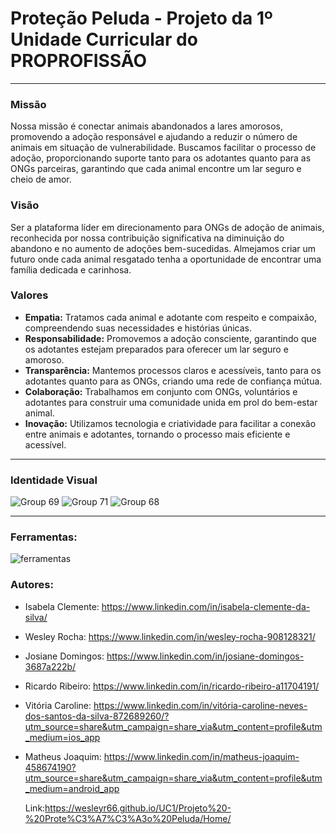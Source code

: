 # Proteção Peluda - Projeto da 1º Unidade Curricular do PROPROFISSÃO
---
### **Missão**

Nossa missão é conectar animais abandonados a lares amorosos, promovendo a adoção responsável e ajudando a reduzir o número de animais em situação de vulnerabilidade. Buscamos facilitar o processo de adoção, proporcionando suporte tanto para os adotantes quanto para as ONGs parceiras, garantindo que cada animal encontre um lar seguro e cheio de amor.

### **Visão**

Ser a plataforma líder em direcionamento para ONGs de adoção de animais, reconhecida por nossa contribuição significativa na diminuição do abandono e no aumento de adoções bem-sucedidas. Almejamos criar um futuro onde cada animal resgatado tenha a oportunidade de encontrar uma família dedicada e carinhosa.

### **Valores**

- **Empatia:** Tratamos cada animal e adotante com respeito e compaixão, compreendendo suas necessidades e histórias únicas.
- **Responsabilidade:** Promovemos a adoção consciente, garantindo que os adotantes estejam preparados para oferecer um lar seguro e amoroso.
- **Transparência:** Mantemos processos claros e acessíveis, tanto para os adotantes quanto para as ONGs, criando uma rede de confiança mútua.
- **Colaboração:** Trabalhamos em conjunto com ONGs, voluntários e adotantes para construir uma comunidade unida em prol do bem-estar animal.
- **Inovação:** Utilizamos tecnologia e criatividade para facilitar a conexão entre animais e adotantes, tornando o processo mais eficiente e acessível.
 
---
### **Identidade Visual** 
![Group 69](https://github.com/user-attachments/assets/258a3550-77f5-495b-977a-5422dce8ba4b)
![Group 71](https://github.com/user-attachments/assets/19d694f1-41ca-4c7d-8be2-b461d5904969)
![Group 68](https://github.com/user-attachments/assets/ef04908e-66f9-4a4d-a2d4-8ccbdffc0902)

 ---
### **Ferramentas:** 


![ferramentas](https://github.com/user-attachments/assets/5b4fd1a8-45a8-45ec-b4cb-1abb3a5c820b)

### **Autores:** 
- Isabela Clemente: https://www.linkedin.com/in/isabela-clemente-da-silva/
- Wesley Rocha: https://www.linkedin.com/in/wesley-rocha-908128321/
- Josiane Domingos: https://www.linkedin.com/in/josiane-domingos-3687a222b/
- Ricardo Ribeiro: https://www.linkedin.com/in/ricardo-ribeiro-a11704191/
- Vitória Caroline: https://www.linkedin.com/in/vitória-caroline-neves-dos-santos-da-silva-872689260/?utm_source=share&utm_campaign=share_via&utm_content=profile&utm_medium=ios_app
- Matheus Joaquim: https://www.linkedin.com/in/matheus-joaquim-458674190?utm_source=share&utm_campaign=share_via&utm_content=profile&utm_medium=android_app


  Link:https://wesleyr66.github.io/UC1/Projeto%20-%20Prote%C3%A7%C3%A3o%20Peluda/Home/
